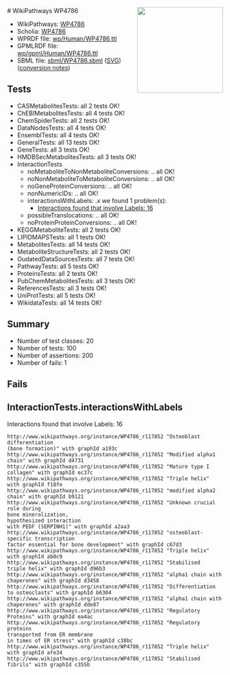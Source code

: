 <img style="float: right; width: 200px" src="../logo.png" />
# WikiPathways WP4786

* WikiPathways: [WP4786](https://identifiers.org/wikipathways:WP4786)
* Scholia: [WP4786](https://scholia.toolforge.org/wikipathways/WP4786)
* WPRDF file: [wp/Human/WP4786.ttl](../wp/Human/WP4786.ttl)
* GPMLRDF file: [wp/gpml/Human/WP4786.ttl](../wp/gpml/Human/WP4786.ttl)
* SBML file: [sbml/WP4786.sbml](../sbml/WP4786.sbml) ([SVG](../sbml/WP4786.svg)) ([conversion notes](../sbml/WP4786.txt))

## Tests
* CASMetabolitesTests: all 2 tests OK!
* ChEBIMetabolitesTests: all 4 tests OK!
* ChemSpiderTests: all 2 tests OK!
* DataNodesTests: all 4 tests OK!
* EnsemblTests: all 4 tests OK!
* GeneralTests: all 13 tests OK!
* GeneTests: all 3 tests OK!
* HMDBSecMetabolitesTests: all 3 tests OK!
* InteractionTests
    * noMetaboliteToNonMetaboliteConversions: .. all OK!
    * noNonMetaboliteToMetaboliteConversions: .. all OK!
    * noGeneProteinConversions: .. all OK!
    * nonNumericIDs: .. all OK!
    * interactionsWithLabels: .x we found 1 problem(s):
        * [Interactions found that involve Labels: 16](#fe97a8be)
    * possibleTranslocations: .. all OK!
    * noProteinProteinConversions: .. all OK!
* KEGGMetaboliteTests: all 2 tests OK!
* LIPIDMAPSTests: all 1 tests OK!
* MetabolitesTests: all 14 tests OK!
* MetaboliteStructureTests: all 2 tests OK!
* OudatedDataSourcesTests: all 7 tests OK!
* PathwayTests: all 5 tests OK!
* ProteinsTests: all 2 tests OK!
* PubChemMetabolitesTests: all 3 tests OK!
* ReferencesTests: all 3 tests OK!
* UniProtTests: all 5 tests OK!
* WikidataTests: all 14 tests OK!


## Summary

* Number of test classes: 20
* Number of tests: 100
* Number of assertions: 200
* Number of fails: 1

## Fails

<a name="fe97a8be" />

## InteractionTests.interactionsWithLabels

Interactions found that involve Labels: 16
```
http://www.wikipathways.org/instance/WP4786_r117852 "Osteoblast differentiation
(bone formation)" with graphId a193c
http://www.wikipathways.org/instance/WP4786_r117852 "Modified alpha1 chain" with graphId d4731
http://www.wikipathways.org/instance/WP4786_r117852 "Mature type I 
collagen" with graphId ec37c
http://www.wikipathways.org/instance/WP4786_r117852 "Triple helix" with graphId f18fe
http://www.wikipathways.org/instance/WP4786_r117852 "modified alpha2 chain" with graphId b9121
http://www.wikipathways.org/instance/WP4786_r117852 "Unknown crucial role during 
bone mineralization,
hypothesized interaction
with PEDF (SERPINH1)" with graphId a2aa3
http://www.wikipathways.org/instance/WP4786_r117852 "osteoblast-specific transcription
factor essential for bone development" with graphId c67d3
http://www.wikipathways.org/instance/WP4786_r117852 "Triple helix" with graphId ab0c9
http://www.wikipathways.org/instance/WP4786_r117852 "Stabilised
triple helix" with graphId d96b3
http://www.wikipathways.org/instance/WP4786_r117852 "alpha1 chain with
chaperones" with graphId d3458
http://www.wikipathways.org/instance/WP4786_r117852 "Differentiation 
to osteoclasts" with graphId b6304
http://www.wikipathways.org/instance/WP4786_r117852 "alpha1 chain with
chaperones" with graphId dde87
http://www.wikipathways.org/instance/WP4786_r117852 "Regulatory
Proteins" with graphId ea4ac
http://www.wikipathways.org/instance/WP4786_r117852 "Regulatory proteins
transported from ER membrane
in times of ER stress" with graphId c38bc
http://www.wikipathways.org/instance/WP4786_r117852 "Triple helix" with graphId afe34
http://www.wikipathways.org/instance/WP4786_r117852 "Stabilised fibrils" with graphId c355b
```

